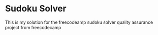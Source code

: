 # Sudoku Solver
This is my solution for the freecodeamp sudoku solver quality assurance project from freecodecamp
